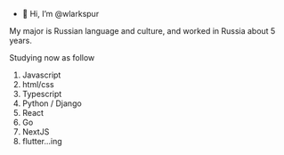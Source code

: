 - 👋 Hi, I’m @wlarkspur

My major is Russian language and culture, and worked in Russia about 5 years.

Studying now as follow

1. Javascript 
2. html/css
3. Typescript
4. Python / Django
5. React
6. Go
7. NextJS
8. flutter...ing



